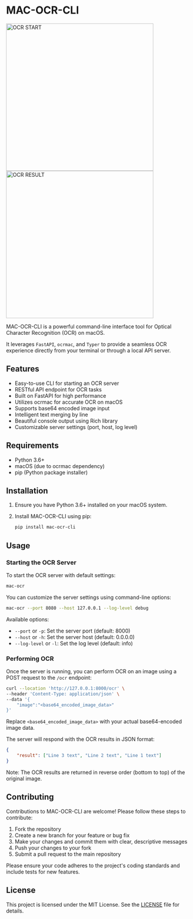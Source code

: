 # MAC-OCR-CLI
<p float="left">
  <img src="https://raw.githubusercontent.com/dielect/mac-ocr-cli/master/images/ocr-start.png" alt="OCR START" width="400" style="vertical-align: middle;"/>
  <img src="https://raw.githubusercontent.com/dielect/mac-ocr-cli/master/images/ocr-result.png" alt="OCR RESULT" width="400" style="vertical-align: middle;"/>
</p>
MAC-OCR-CLI is a powerful command-line interface tool for Optical Character Recognition (OCR) on macOS. 

It leverages `FastAPI`, `ocrmac`, and `Typer` to provide a seamless OCR experience directly from your terminal or through a local API server.

## Features

- Easy-to-use CLI for starting an OCR server
- RESTful API endpoint for OCR tasks
- Built on FastAPI for high performance
- Utilizes ocrmac for accurate OCR on macOS
- Supports base64 encoded image input
- Intelligent text merging by line
- Beautiful console output using Rich library
- Customizable server settings (port, host, log level)

## Requirements

- Python 3.6+
- macOS (due to ocrmac dependency)
- pip (Python package installer)

## Installation

1. Ensure you have Python 3.6+ installed on your macOS system.
2. Install MAC-OCR-CLI using pip:

    ```sh
    pip install mac-ocr-cli
    ```

## Usage

### Starting the OCR Server

To start the OCR server with default settings:

```sh
mac-ocr
```

You can customize the server settings using command-line options:

```sh
mac-ocr --port 8080 --host 127.0.0.1 --log-level debug
```

Available options:

- `--port` or `-p`: Set the server port (default: 8000)
- `--host` or `-h`: Set the server host (default: 0.0.0.0)
- `--log-level` or `-l`: Set the log level (default: info)

### Performing OCR

Once the server is running, you can perform OCR on an image using a POST request to the `/ocr` endpoint:

```sh
curl --location 'http://127.0.0.1:8000/ocr' \
--header 'Content-Type: application/json' \
--data '{
    "image":"<base64_encoded_image_data>"
}'
```

Replace `<base64_encoded_image_data>` with your actual base64-encoded image data.

The server will respond with the OCR results in JSON format:

```json
{
    "result": ["Line 3 text", "Line 2 text", "Line 1 text"]
}
```

Note: The OCR results are returned in reverse order (bottom to top) of the original image.

## Contributing

Contributions to MAC-OCR-CLI are welcome! Please follow these steps to contribute:

1. Fork the repository
2. Create a new branch for your feature or bug fix
3. Make your changes and commit them with clear, descriptive messages
4. Push your changes to your fork
5. Submit a pull request to the main repository

Please ensure your code adheres to the project's coding standards and include tests for new features.

## License

This project is licensed under the MIT License. See the [LICENSE]("./LICENSE"") file for details.
